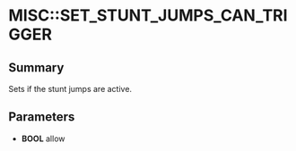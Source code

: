 # MISC::SET_STUNT_JUMPS_CAN_TRIGGER

## Summary
Sets if the stunt jumps are active.

## Parameters
* **BOOL** allow